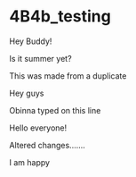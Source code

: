 # 4B4b_testing

Hey Buddy!

Is it summer yet?

This was made from a duplicate

Hey guys

Obinna typed on this line

Hello everyone!

Altered changes.......



I am happy












